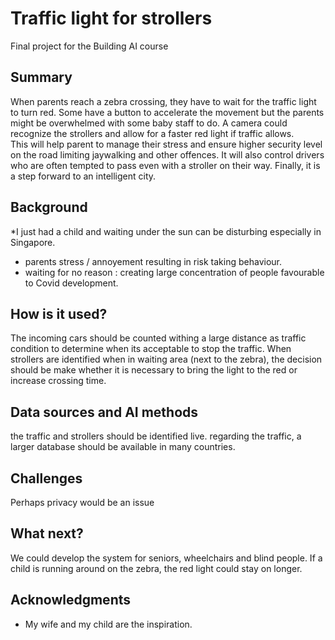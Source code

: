 # Traffic light for strollers

Final project for the Building AI course

## Summary

When parents reach a zebra crossing, they have to wait for the traffic light to turn red. Some have a button to accelerate the movement but the parents might be overwhelmed with some baby staff to do. A camera could recognize the strollers and allow for a faster red light if traffic allows.  
This will help parent to manage their stress and ensure higher security level on the road limiting jaywalking and other offences. It will also control drivers who are often tempted to pass even with a stroller on their way. 
Finally, it is a step forward to an intelligent city.


## Background

*I just had a child and waiting under the sun can be disturbing especially in Singapore. 
* parents stress / annoyement resulting in risk taking behaviour.
* waiting for no reason : creating large concentration of people favourable to Covid development.


## How is it used?

The incoming cars should be counted withing a large distance as traffic condition to determine when its acceptable to stop the traffic. When strollers are  identified when in waiting area (next to the zebra), the decision should be make whether it is necessary to bring the light to the red or increase crossing time.


## Data sources and AI methods
the traffic and strollers should be identified live. regarding the traffic, a larger database should be available in many countries.


## Challenges

Perhaps privacy would be an issue

## What next?

We could develop the system for seniors, wheelchairs and blind people. If a child is running around on the zebra, the red light could stay on longer.


## Acknowledgments

* My wife and my child are the inspiration.

